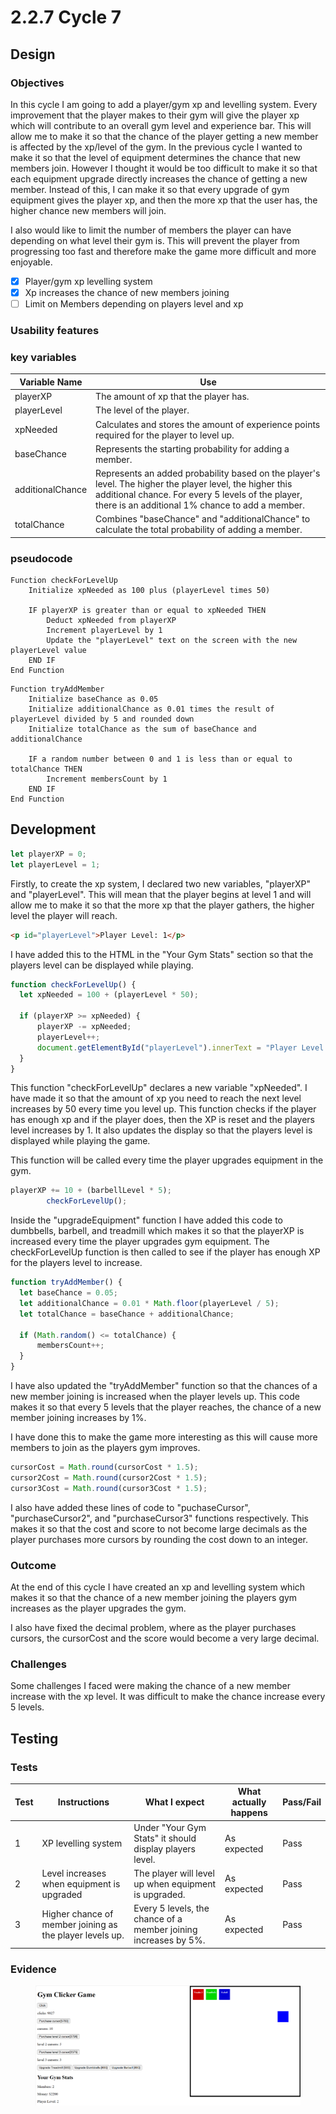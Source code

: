 # 2.2.7 Cycle 7

## Design

### Objectives

In this cycle I am going to add a player/gym xp and levelling system. Every improvement that the player makes to their gym will give the player xp which will contribute to an overall gym level and experience bar. This will allow me to make it so that the chance of the player getting a new member is affected by the xp/level of the gym. In the previous cycle I wanted to make it so that the level of equipment determines the chance that new members join. However I thought it would be too difficult to make it so that each equipment upgrade directly increases the chance of getting a new member. Instead of this, I can make it so that every upgrade of gym equipment gives the player xp, and then the more xp that the user has, the higher chance new members will join.

I also would like to limit the number of members the player can have depending on what level their gym is. This will prevent the player from progressing too fast and therefore make the game more difficult and more enjoyable.

* [x] Player/gym xp levelling system
* [x] Xp increases the chance of new members joining
* [ ] Limit on Members depending on players level and xp

### Usability features

### key variables

| Variable Name    | Use                                                                                                                                                                                                              |
| ---------------- | ---------------------------------------------------------------------------------------------------------------------------------------------------------------------------------------------------------------- |
| playerXP         | The amount of xp that the player has.                                                                                                                                                                            |
| playerLevel      | The level of the player.                                                                                                                                                                                         |
| xpNeeded         | Calculates and stores the amount of experience points required for the player to level up.                                                                                                                       |
| baseChance       | Represents the  starting probability for adding a member.                                                                                                                                                        |
| additionalChance | Represents an added probability based on the player's level. The higher the player level, the higher this additional chance. For every 5 levels of the player, there is an additional 1% chance to add a member. |
| totalChance      | Combines "baseChance" and "additionalChance" to calculate the total probability of adding a member.                                                                                                              |

### pseudocode

```
Function checkForLevelUp
    Initialize xpNeeded as 100 plus (playerLevel times 50)

    IF playerXP is greater than or equal to xpNeeded THEN
        Deduct xpNeeded from playerXP
        Increment playerLevel by 1
        Update the "playerLevel" text on the screen with the new playerLevel value
    END IF
End Function
```

```
Function tryAddMember
    Initialize baseChance as 0.05
    Initialize additionalChance as 0.01 times the result of playerLevel divided by 5 and rounded down
    Initialize totalChance as the sum of baseChance and additionalChance

    IF a random number between 0 and 1 is less than or equal to totalChance THEN
        Increment membersCount by 1
    END IF
End Function
```

## Development

```javascript
let playerXP = 0;
let playerLevel = 1;
```

Firstly, to create the xp system, I declared two new variables, "playerXP" and "playerLevel". This will mean that the player begins at level 1 and will allow me to make it so that the more xp that the player gathers, the higher level the player will reach.

```html
<p id="playerLevel">Player Level: 1</p>
```

I have added this to the HTML in the "Your Gym Stats" section so that the players level can be displayed while playing.

```javascript
function checkForLevelUp() {
  let xpNeeded = 100 + (playerLevel * 50);

  if (playerXP >= xpNeeded) {
      playerXP -= xpNeeded;
      playerLevel++;
      document.getElementById("playerLevel").innerText = "Player Level: " + playerLevel;
  }
}
```

This function "checkForLevelUp" declares a new variable "xpNeeded". I have made it so that the amount of xp you need to reach the next level increases by 50 every time you level up. This function checks if the player has enough xp and if the player does, then the XP is reset and the players level increases by 1. It also updates the display so that the players level is displayed while playing the game.

This function will be called every time the player upgrades equipment in the gym.

```javascript
playerXP += 10 + (barbellLevel * 5);
        checkForLevelUp();
```

Inside the "upgradeEquipment" function I have added this code to dumbbells, barbell, and treadmill which makes it so that the playerXP is increased every time the player upgrades gym equipment. The checkForLevelUp function is then called to see if the player has enough XP for the players level to increase.

```javascript
function tryAddMember() {
  let baseChance = 0.05;
  let additionalChance = 0.01 * Math.floor(playerLevel / 5);
  let totalChance = baseChance + additionalChance;

  if (Math.random() <= totalChance) {
      membersCount++;
  }
}
```

I have also updated the "tryAddMember" function so that the chances of a new member joining is increased when the player levels up. This code makes it so that every 5 levels that the player reaches, the chance of a new member joining increases by 1%.

I have done this to make the game more interesting as this will cause more members to join as the players gym improves.

```javascript
cursorCost = Math.round(cursorCost * 1.5);
cursor2Cost = Math.round(cursor2Cost * 1.5);
cursor3Cost = Math.round(cursor3Cost * 1.5);
```

I also have added these lines of code to "puchaseCursor", "purchaseCursor2", and "purchaseCursor3" functions respectively. This makes it so that the cost and score to not become large decimals as the player purchases more cursors by rounding the cost down to an integer.

### Outcome

At the end of this cycle I have created an xp and levelling system which makes it so that the chance of a new member joining the players gym increases as the player upgrades the gym.

I also have fixed the decimal problem, where as the player purchases cursors, the cursorCost and the score would become a very large decimal.

### Challenges

Some challenges I faced were making the chance of a new member increase with the xp level. It was difficult to make the chance increase every 5 levels.

## Testing

### Tests

| Test | Instructions                                             | What I expect                                                   | What actually happens | Pass/Fail |
| ---- | -------------------------------------------------------- | --------------------------------------------------------------- | --------------------- | --------- |
| 1    | XP levelling system                                      | Under "Your Gym Stats" it should display players level.         | As expected           | Pass      |
| 2    | Level increases when equipment is upgraded               | The player will level up when equipment is upgraded.            | As expected           | Pass      |
| 3    | Higher chance of member joining as the player levels up. | Every 5 levels, the chance of a member joining increases by 5%. | As expected           | Pass      |

### Evidence

<figure><img src="../.gitbook/assets/image (11).png" alt=""><figcaption></figcaption></figure>
